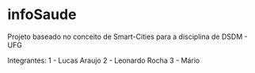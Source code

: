 # infoSaude

Projeto baseado no conceito de Smart-Cities para a disciplina de DSDM - UFG

Integrantes:
1 - Lucas Araujo
2 - Leonardo Rocha
3 - Mário 

